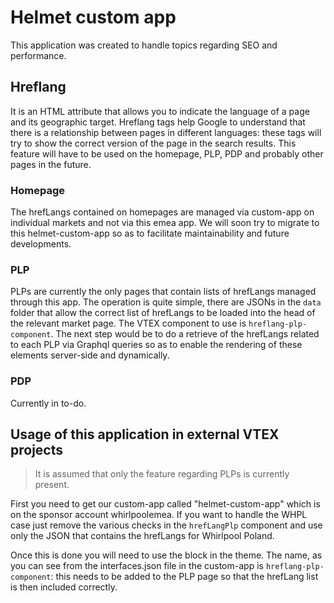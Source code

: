 # Helmet custom app

This application was created to handle topics regarding SEO and performance.

## Hreflang

It is an HTML attribute that allows you to indicate the language of a page and its geographic target.
Hreflang tags help Google to understand that there is a relationship between pages in different languages: these tags will try to show the correct version of the page in the search results.
This feature will have to be used on the homepage, PLP, PDP and probably other pages in the future.

### Homepage

The hrefLangs contained on homepages are managed via custom-app on individual markets and not via this emea app. We will soon try to migrate to this helmet-custom-app so as to facilitate maintainability and future developments.

### PLP

PLPs are currently the only pages that contain lists of hrefLangs managed through this app. The operation is quite simple, there are JSONs in the `data` folder that allow the correct list of hrefLangs to be loaded into the head of the relevant market page. The VTEX component to use is `hreflang-plp-component`.
The next step would be to do a retrieve of the hrefLangs related to each PLP via Graphql queries so as to enable the rendering of these elements server-side and dynamically.

### PDP

Currently in to-do.

## Usage of this application in external VTEX projects

> It is assumed that only the feature regarding PLPs is currently present.

First you need to get our custom-app called "helmet-custom-app" which is on the sponsor account whirlpoolemea. 
If you want to handle the WHPL case just remove the various checks in the `hrefLangPlp` component and use only the JSON that contains the hrefLangs for Whirlpool Poland.

Once this is done you will need to use the block in the theme.
The name, as you can see from the interfaces.json file in the custom-app is `hreflang-plp-component`: this needs to be added to the PLP page so that the hrefLang list is then included correctly.
